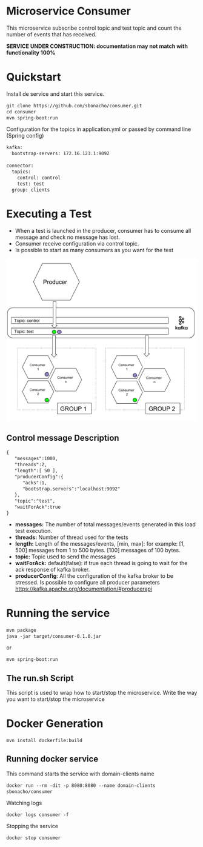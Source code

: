 # Microservice Consumer

This microservice subscribe control topic and test topic and count the number of events that has received.

**SERVICE UNDER CONSTRUCTION: documentation may not match with functionality 100%**

# Quickstart

Install de service and start this service.

```
git clone https://github.com/sbonacho/consumer.git
cd consumer
mvn spring-boot:run
```

Configuration for the topics in application.yml or passed by command line (Spring config)

```
kafka:
  bootstrap-servers: 172.16.123.1:9092

connector:
  topics:
    control: control
    test: test
  group: clients
```

# Executing a Test

- When a test is launched in the producer, consumer has to consume all message and check no message has lost.
- Consumer receive configuration via control topic.
- Is possible to start as many consumers as you want for the test

![Test messages transmission diagram](images/test.png)
 
## Control message Description

```
{  
   "messages":1000,
   "threads":2,
   "length":[ 50 ],
   "producerConfig":{  
      "acks":1,
      "bootstrap.servers":"localhost:9092"
   },
   "topic":"test",
   "waitForAck":true
}
```

- **messages:** The number of total messages/events generated in this load test execution.
- **threads:** Number of thread used for the tests
- **length:** Length of the messages/events, [min, max]: for example: [1, 500] messages from 1 to 500 bytes. [100] messages of 100 bytes.
- **topic:** Topic used to send the messages
- **waitForAck:** default(false): if true each thread is going to wait for the ack response of kafka broker.
- **producerConfig**: All the configuration of the kafka broker to be stressed. Is possible to configure all producer parameters https://kafka.apache.org/documentation/#producerapi


# Running the service

```
mvn package
java -jar target/consumer-0.1.0.jar
```

or

```
mvn spring-boot:run
```

## The run.sh Script

This script is used to wrap how to start/stop the microservice. Write the way you want to start/stop the microservice

# Docker Generation

```
mvn install dockerfile:build
```

## Running docker service

This command starts the service with domain-clients name

```
docker run --rm -dit -p 8080:8080 --name domain-clients sbonacho/consumer
```

Watching logs

```
docker logs consumer -f
```

Stopping the service

```
docker stop consumer
```